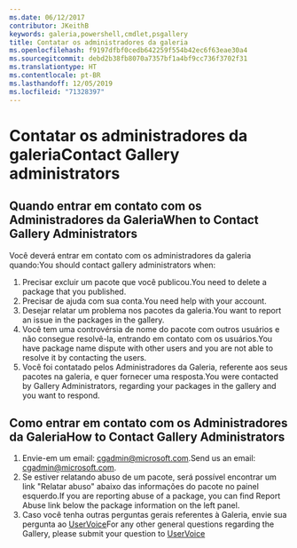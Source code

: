 ```yaml
---
ms.date: 06/12/2017
contributor: JKeithB
keywords: galeria,powershell,cmdlet,psgallery
title: Contatar os administradores da galeria
ms.openlocfilehash: f9197dfbf0cedb642259f554b42ec6f63eae30a4
ms.sourcegitcommit: debd2b38fb8070a7357bf1a4bf9cc736f3702f31
ms.translationtype: HT
ms.contentlocale: pt-BR
ms.lasthandoff: 12/05/2019
ms.locfileid: "71328397"
---
```

# <a name="contact-gallery-administrators"></a><span data-ttu-id="3c50a-103">Contatar os administradores da galeria</span><span class="sxs-lookup"><span data-stu-id="3c50a-103">Contact Gallery administrators</span></span>

## <a name="when-to-contact-gallery-administrators"></a><span data-ttu-id="3c50a-104">Quando entrar em contato com os Administradores da Galeria</span><span class="sxs-lookup"><span data-stu-id="3c50a-104">When to Contact Gallery Administrators</span></span>

<span data-ttu-id="3c50a-105">Você deverá entrar em contato com os administradores da galeria quando:</span><span class="sxs-lookup"><span data-stu-id="3c50a-105">You should contact gallery administrators when:</span></span>

1. <span data-ttu-id="3c50a-106">Precisar excluir um pacote que você publicou.</span><span class="sxs-lookup"><span data-stu-id="3c50a-106">You need to delete a package that you published.</span></span>
2. <span data-ttu-id="3c50a-107">Precisar de ajuda com sua conta.</span><span class="sxs-lookup"><span data-stu-id="3c50a-107">You need help with your account.</span></span>
3. <span data-ttu-id="3c50a-108">Desejar relatar um problema nos pacotes da galeria.</span><span class="sxs-lookup"><span data-stu-id="3c50a-108">You want to report an issue in the packages in the gallery.</span></span>
4. <span data-ttu-id="3c50a-109">Você tem uma controvérsia de nome do pacote com outros usuários e não consegue resolvê-la, entrando em contato com os usuários.</span><span class="sxs-lookup"><span data-stu-id="3c50a-109">You have package name dispute with other users and you are not able to resolve it by contacting the users.</span></span>
5. <span data-ttu-id="3c50a-110">Você foi contatado pelos Administradores da Galeria, referente aos seus pacotes na galeria, e quer fornecer uma resposta.</span><span class="sxs-lookup"><span data-stu-id="3c50a-110">You were contacted by Gallery Administrators, regarding your packages in the gallery and you want to respond.</span></span>

## <a name="how-to-contact-gallery-administrators"></a><span data-ttu-id="3c50a-111">Como entrar em contato com os Administradores da Galeria</span><span class="sxs-lookup"><span data-stu-id="3c50a-111">How to Contact Gallery Administrators</span></span>

1. <span data-ttu-id="3c50a-112">Envie-em um email: cgadmin@microsoft.com.</span><span class="sxs-lookup"><span data-stu-id="3c50a-112">Send us an email: cgadmin@microsoft.com.</span></span>
2. <span data-ttu-id="3c50a-113">Se estiver relatando abuso de um pacote, será possível encontrar um link "Relatar abuso" abaixo das informações do pacote no painel esquerdo.</span><span class="sxs-lookup"><span data-stu-id="3c50a-113">If you are reporting abuse of a package, you can find Report Abuse link below the package information on the left panel.</span></span>
3. <span data-ttu-id="3c50a-114">Caso você tenha outras perguntas gerais referentes à Galeria, envie sua pergunta ao [UserVoice](http://windowsserver.uservoice.com/forums/301869-powershell)</span><span class="sxs-lookup"><span data-stu-id="3c50a-114">For any other general questions regarding the Gallery, please submit your question to [UserVoice](http://windowsserver.uservoice.com/forums/301869-powershell)</span></span>
